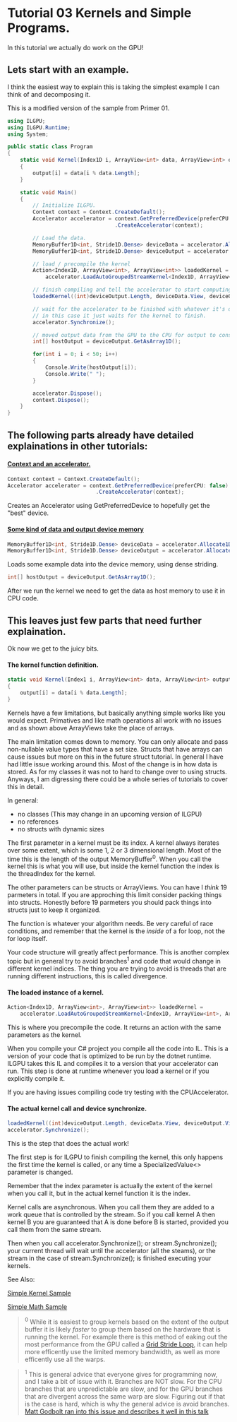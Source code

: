 ﻿# Tutorial 03 Kernels and Simple Programs.
In this tutorial we actually do work on the GPU! 

## Lets start with an example.
I think the easiest way to explain this is taking the simplest example I can think of and decomposing it. 

This is a modified version of the sample from Primer 01.
```C#
using ILGPU;
using ILGPU.Runtime;
using System;

public static class Program
{
    static void Kernel(Index1D i, ArrayView<int> data, ArrayView<int> output)
    {
        output[i] = data[i % data.Length];
    }

    static void Main()
    {
        // Initialize ILGPU.
        Context context = Context.CreateDefault();
        Accelerator accelerator = context.GetPreferredDevice(preferCPU: false)
                                  .CreateAccelerator(context);

        // Load the data.
        MemoryBuffer1D<int, Stride1D.Dense> deviceData = accelerator.Allocate1D(new int[] { 0, 1, 2, 3, 4, 5, 6, 7, 8, 9 });
        MemoryBuffer1D<int, Stride1D.Dense> deviceOutput = accelerator.Allocate1D<int>(10_000);

        // load / precompile the kernel
        Action<Index1D, ArrayView<int>, ArrayView<int>> loadedKernel = 
            accelerator.LoadAutoGroupedStreamKernel<Index1D, ArrayView<int>, ArrayView<int>>(Kernel);

        // finish compiling and tell the accelerator to start computing the kernel
        loadedKernel((int)deviceOutput.Length, deviceData.View, deviceOutput.View);

        // wait for the accelerator to be finished with whatever it's doing
        // in this case it just waits for the kernel to finish.
        accelerator.Synchronize();

        // moved output data from the GPU to the CPU for output to console
        int[] hostOutput = deviceOutput.GetAsArray1D();

        for(int i = 0; i < 50; i++)
        {
            Console.Write(hostOutput[i]);
            Console.Write(" ");
        }

        accelerator.Dispose();
        context.Dispose();
    }
}
```

## The following parts already have detailed explainations in other tutorials:

#### [Context and an accelerator.](Tutorial_01.md)
```C#
Context context = Context.CreateDefault();
Accelerator accelerator = context.GetPreferredDevice(preferCPU: false)
                            .CreateAccelerator(context);
```
Creates an Accelerator using GetPreferredDevice to hopefully get the "best" device.

#### [Some kind of data and output device memory](Tutorial_02.md)
```C#
MemoryBuffer1D<int, Stride1D.Dense> deviceData = accelerator.Allocate1D(new int[] { 0, 1, 2, 4, 5, 6, 7, 8, 9 });
MemoryBuffer1D<int, Stride1D.Dense> deviceOutput = accelerator.Allocate1D<int>(10_000);
```

Loads some example data into the device memory, using dense striding.

```C#
int[] hostOutput = deviceOutput.GetAsArray1D();
```

After we run the kernel we need to get the data as host memory to use it in CPU code.

## This leaves just few parts that need further explaination.
Ok now we get to the juicy bits.

#### The kernel function definition.
```C#
static void Kernel(Index1 i, ArrayView<int> data, ArrayView<int> output)
{
    output[i] = data[i % data.Length];
}
```
Kernels have a few limitations, but basically anything simple works like you would expect.
Primatives and like math operations all work with no issues and as shown above ArrayViews 
take the place of arrays.

The main limitation comes down to memory. You can only allocate and pass non-nullable value 
types that have a set size. Structs that have arrays can cause issues but more on this in 
the future struct tutorial. In general I have had little issue working around this. Most 
of the change is in how data is stored. As for my classes it was not to hard to change 
over to using structs. Anyways, I am digressing there could be a whole series of tutorials
to cover this in detail.

In general:

* no classes (This may change in an upcoming version of ILGPU)
* no references
* no structs with dynamic sizes

The first parameter in a kernel must be its index. A kernel always iterates over some extent, which
is some 1, 2 or 3 dimensional length. Most of the time this is the length of the output MemoryBuffer<sup>0</sup>.
When you call the kernel this is what you will use, but inside the kernel function the index is the 
threadIndex for the kernel.

The other parameters can be structs or ArrayViews. You can have I *think* 19 parmeters in total. If you 
are approching this limit consider packing things into structs. Honestly before 19 parmeters you should pack things
into structs just to keep it organized. 

The function is whatever your algorithm needs. Be very careful of race conditions, and remember that the kernel is the *inside* of a for loop,
not the for loop itself.

Your code structure will greatly affect performance. This is another complex topic but in general 
try to avoid branches<sup>1</sup> and code that would change in different kernel indices. The thing you are trying 
to avoid is threads that are running different instructions, this is called divergence.

#### The loaded instance of a kernel.
```C#
Action<Index1D, ArrayView<int>, ArrayView<int>> loadedKernel = 
    accelerator.LoadAutoGroupedStreamKernel<Index1D, ArrayView<int>, ArrayView<int>>(Kernel);
```
This is where you precompile the code. It returns an action with the same parameters as the kernel. 

When you compile your C# project you compile all the code into IL. This is a version of your code
that is optimized to be run by the dotnet runtime. ILGPU takes this IL and compiles it to a version
that your accelerator can run. This step is done at runtime whenever you load a kernel or if you 
explicitly compile it.

If you are having issues compiling code try testing with the CPUAccelerator.

#### The actual kernel call and device synchronize.
```C#
loadedKernel((int)deviceOutput.Length, deviceData.View, deviceOutput.View);
accelerator.Synchronize();
```
This is the step that does the actual work! 

The first step is for ILGPU to finish compiling the kernel, this only happens the first time
the kernel is called, or any time a SpecializedValue<> parameter is changed.

Remember that the index parameter is actually the extent of the kernel when you call it,
but in the actual kernel function it is the index.

Kernel calls are asynchronous. When you call them they are added to a work queue that is controlled by the stream.
So if you call kernel A then kernel B you are guaranteed that A is done before B is started, provided you call them
from the same stream. 

Then when you call accelerator.Synchronize(); or stream.Synchronize(); your current thread will wait until
the accelerator (all the steams), or the stream in the case of stream.Synchronize(); is finished executing your kernels.

See Also:

[Simple Kernel Sample](https://github.com/m4rs-mt/ILGPU/tree/master/Samples/SimpleKernel) 

[Simple Math Sample](https://github.com/m4rs-mt/ILGPU/tree/master/Samples/SimpleMath)

> <sup>0</sup>
> While it is easiest to group kernels based on the extent of the output buffer
> it is likely *faster* to group them based on the hardware that is running the kernel.
> For example there is this method of eaking out the most performance from the GPU called a 
> [Grid Stride Loop](https://developer.nvidia.com/blog/cuda-pro-tip-write-flexible-kernels-grid-stride-loops/),
> it can help more efficently use the limited memory bandwidth, as well as more efficently use all the warps.

> <sup>1</sup>
> This is general advice that everyone gives for programming now, and I take a bit of issue with it. Branches are NOT slow.
> For the CPU branches that are unpredictable are slow, and for the GPU branches that are divergent across the same warp are slow.
> Figuring out if that is the case is hard, which is why the general advice is avoid branches. [Matt Godbolt ran into this issue and describes it well in this talk](https://youtu.be/HG6c4Kwbv4I?t=2532)